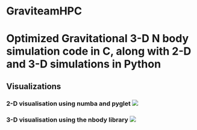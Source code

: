 # GraviteamHPC


<h1> Optimized Gravitational 3-D N body simulation code in C, along with 2-D and 3-D simulations in Python </h2>

<h2> Visualizations </h3>
  
<h3> 2-D visualisation using numba and pyglet
  
<img src="https://user-images.githubusercontent.com/55736716/119119810-3042df80-ba49-11eb-8e82-718c1ff1cccc.png">

  
<h3> 3-D visualisation using the nbody library
  
<img src="https://user-images.githubusercontent.com/55736716/119120170-9596d080-ba49-11eb-8bc8-cd8ae2c2ac55.png">
